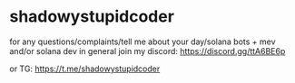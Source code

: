 # shadowystupidcoder

for any questions/complaints/tell me about your day/solana bots + mev and/or solana dev in general join my discord: https://discord.gg/ttA6BE6p

or TG: https://t.me/shadowystupidcoder
